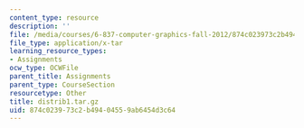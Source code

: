 ```yaml
---
content_type: resource
description: ''
file: /media/courses/6-837-computer-graphics-fall-2012/874c023973c2b49404559ab6454d3c64_distrib1.tar.gz
file_type: application/x-tar
learning_resource_types:
- Assignments
ocw_type: OCWFile
parent_title: Assignments
parent_type: CourseSection
resourcetype: Other
title: distrib1.tar.gz
uid: 874c0239-73c2-b494-0455-9ab6454d3c64
---
```

